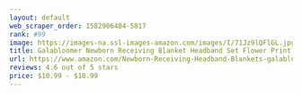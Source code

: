 ```yaml
---
layout: default 
﻿web_scraper_order: 1582906484-5817
rank: #99
image: https://images-na.ssl-images-amazon.com/images/I/71Jz9lQFlGL.jpg
title: Galabloomer Newborn Receiving Blanket Headband Set Flower Print Baby Swaddle…
url: https://www.amazon.com/Newborn-Receiving-Headband-Blankets-galabloomer/dp/B07568YHF7/ref=zg_mw_fashion_99?_encoding=UTF8&psc=1&refRID=AZBY6YMEBY865ZWC08K7
reviews: 4.6 out of 5 stars
price: $10.99 - $18.99
---
```

